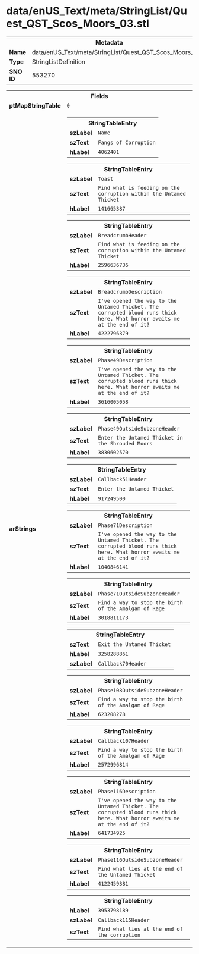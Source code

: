 <h1>data/enUS_Text/meta/StringList/Quest_QST_Scos_Moors_03.stl</h1><table><tr><th colspan="100%">Metadata</th></tr><tr><td><b>Name</b></td><td>data/enUS_Text/meta/StringList/Quest_QST_Scos_Moors_03.stl</td></tr><tr><td><b>Type</b></td><td>StringListDefinition</td></tr><tr><td><b>SNO ID</b></td><td>553270</td></tr></table>

<table><tr><th colspan="100%">Fields</th></tr><tr><td><b>ptMapStringTable</b></td><td><code>0</code></td></tr><tr><td><b>arStrings</b></td><td><table><tr><th colspan="100%">StringTableEntry</th></tr><tr><td><b>szLabel</b></td><td><code>Name</code></td></tr><tr><td><b>szText</b></td><td><code>Fangs of Corruption</code></td></tr><tr><td><b>hLabel</b></td><td><code>4062401</code></td></tr></table>


<table><tr><th colspan="100%">StringTableEntry</th></tr><tr><td><b>szLabel</b></td><td><code>Toast</code></td></tr><tr><td><b>szText</b></td><td><code>Find what is feeding on the corruption within the Untamed Thicket</code></td></tr><tr><td><b>hLabel</b></td><td><code>141665387</code></td></tr></table>


<table><tr><th colspan="100%">StringTableEntry</th></tr><tr><td><b>szLabel</b></td><td><code>BreadcrumbHeader</code></td></tr><tr><td><b>szText</b></td><td><code>Find what is feeding on the corruption within the Untamed Thicket</code></td></tr><tr><td><b>hLabel</b></td><td><code>2596636736</code></td></tr></table>


<table><tr><th colspan="100%">StringTableEntry</th></tr><tr><td><b>szLabel</b></td><td><code>BreadcrumbDescription</code></td></tr><tr><td><b>szText</b></td><td><code>I've opened the way to the Untamed Thicket. The corrupted blood runs thick here. What horror awaits me at the end of it?</code></td></tr><tr><td><b>hLabel</b></td><td><code>4222796379</code></td></tr></table>


<table><tr><th colspan="100%">StringTableEntry</th></tr><tr><td><b>szLabel</b></td><td><code>Phase49Description</code></td></tr><tr><td><b>szText</b></td><td><code>I've opened the way to the Untamed Thicket. The corrupted blood runs thick here. What horror awaits me at the end of it?</code></td></tr><tr><td><b>hLabel</b></td><td><code>3616005058</code></td></tr></table>


<table><tr><th colspan="100%">StringTableEntry</th></tr><tr><td><b>szLabel</b></td><td><code>Phase49OutsideSubzoneHeader</code></td></tr><tr><td><b>szText</b></td><td><code>Enter the Untamed Thicket in the Shrouded Moors</code></td></tr><tr><td><b>hLabel</b></td><td><code>3830602570</code></td></tr></table>


<table><tr><th colspan="100%">StringTableEntry</th></tr><tr><td><b>szLabel</b></td><td><code>Callback51Header</code></td></tr><tr><td><b>szText</b></td><td><code>Enter the Untamed Thicket</code></td></tr><tr><td><b>hLabel</b></td><td><code>917249500</code></td></tr></table>


<table><tr><th colspan="100%">StringTableEntry</th></tr><tr><td><b>szLabel</b></td><td><code>Phase71Description</code></td></tr><tr><td><b>szText</b></td><td><code>I've opened the way to the Untamed Thicket. The corrupted blood runs thick here. What horror awaits me at the end of it?</code></td></tr><tr><td><b>hLabel</b></td><td><code>1040846141</code></td></tr></table>


<table><tr><th colspan="100%">StringTableEntry</th></tr><tr><td><b>szLabel</b></td><td><code>Phase71OutsideSubzoneHeader</code></td></tr><tr><td><b>szText</b></td><td><code>Find a way to stop the birth of the Amalgam of Rage</code></td></tr><tr><td><b>hLabel</b></td><td><code>3018811173</code></td></tr></table>


<table><tr><th colspan="100%">StringTableEntry</th></tr><tr><td><b>szText</b></td><td><code>Exit the Untamed Thicket</code></td></tr><tr><td><b>hLabel</b></td><td><code>3258288861</code></td></tr><tr><td><b>szLabel</b></td><td><code>Callback70Header</code></td></tr></table>


<table><tr><th colspan="100%">StringTableEntry</th></tr><tr><td><b>szLabel</b></td><td><code>Phase108OutsideSubzoneHeader</code></td></tr><tr><td><b>szText</b></td><td><code>Find a way to stop the birth of the Amalgam of Rage</code></td></tr><tr><td><b>hLabel</b></td><td><code>623208278</code></td></tr></table>


<table><tr><th colspan="100%">StringTableEntry</th></tr><tr><td><b>szLabel</b></td><td><code>Callback107Header</code></td></tr><tr><td><b>szText</b></td><td><code>Find a way to stop the birth of the Amalgam of Rage</code></td></tr><tr><td><b>hLabel</b></td><td><code>2572996814</code></td></tr></table>


<table><tr><th colspan="100%">StringTableEntry</th></tr><tr><td><b>szLabel</b></td><td><code>Phase116Description</code></td></tr><tr><td><b>szText</b></td><td><code>I've opened the way to the Untamed Thicket. The corrupted blood runs thick here. What horror awaits me at the end of it?</code></td></tr><tr><td><b>hLabel</b></td><td><code>641734925</code></td></tr></table>


<table><tr><th colspan="100%">StringTableEntry</th></tr><tr><td><b>szLabel</b></td><td><code>Phase116OutsideSubzoneHeader</code></td></tr><tr><td><b>szText</b></td><td><code>Find what lies at the end of the Untamed Thicket</code></td></tr><tr><td><b>hLabel</b></td><td><code>4122459381</code></td></tr></table>


<table><tr><th colspan="100%">StringTableEntry</th></tr><tr><td><b>hLabel</b></td><td><code>3953798189</code></td></tr><tr><td><b>szLabel</b></td><td><code>Callback115Header</code></td></tr><tr><td><b>szText</b></td><td><code>Find what lies at the end of the corruption</code></td></tr></table>


</td></tr></table>

